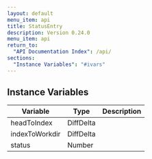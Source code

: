 ```yaml
---
layout: default
menu_item: api
title: StatusEntry
description: Version 0.24.0
menu_item: api
return_to:
  "API Documentation Index": /api/
sections:
  "Instance Variables": "#ivars"
---
```


## <a name="ivars"></a>Instance Variables

| Variable | Type | Description |
| --- | --- | --- |
| <a name="headToIndex"></a>headToIndex | DiffDelta |  |
| <a name="indexToWorkdir"></a>indexToWorkdir | DiffDelta |  |
| <a name="status"></a>status | Number |  |

